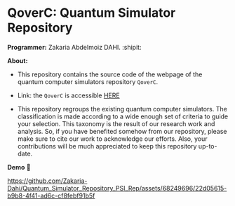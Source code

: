 # QoverC: Quantum Simulator Repository

**Programmer:** Zakaria Abdelmoiz DAHI. :shipit:

**About:** 

- This repository contains the source code of the webpage of the quantum computer simulators repository ``QoverC``.

- Link: the ``QoverC`` is accessible [HERE](https://zakaria-dahi.github.io/QoverC/index.html)

- This repository regroups the existing quantum computer simulators. The classification is made according to a wide enough set of criteria to guide your selection. This taxonomy is the result of our research work and analysis. So, if you have benefited somehow from our repository, please make sure to cite our work to acknowledge our efforts. Also, your contributions will be much appreciated to keep this repository up-to-date.

**Demo** :movie_camera:


https://github.com/Zakaria-Dahi/Quantum_Simulator_Repository_PSI_Rep/assets/68249696/22d05615-b9b8-4f41-ad6c-cf8febf91b5f

